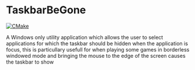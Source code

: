 # TaskbarBeGone
[![CMake](https://github.com/Alpasyon007/TaskbarBeGone/actions/workflows/cmake.yml/badge.svg)](https://github.com/Alpasyon007/TaskbarBeGone/actions/workflows/cmake.yml)

A Windows only utility application which allows the user to select applications for which the taskbar should be hidden when the application is focus, this is particullary usefull for when playing some games in borderless windowed mode and bringing the mouse to the edge of the screen causes the taskbar to show

